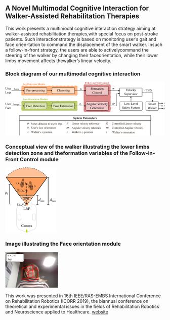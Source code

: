 ## A Novel Multimodal Cognitive Interaction for Walker-Assisted Rehabilitation Therapies

This  work  presents  a  multimodal  cognitive  interaction strategy  aiming  at  walker-assisted  rehabilitation  therapies,with  special  focus  on  post-stroke  patients.  Such  interactionstrategy  is  based  on  monitoring  user’s  gait  and  face  orien-tation to command the displacement of the smart walker. Insuch a follow-in-front strategy, the users are able to activelycommand the steering of the walker by changing their faceorientation,  while  their  lower  limbs  movement  affects  thewalker’s linear velocity.

### Block diagram of our multimodal cognitive interaction
![block](https://raw.githubusercontent.com/WanderScheidegger/Icorr2019/master/figs/block_diagram.png)

### Conceptual view  of  the  walker  illustrating  the  lower  limbs  detection  zone  and  theformation variables of the Follow-in-Front Control module
![sensor](https://raw.githubusercontent.com/WanderScheidegger/Icorr2019/master/figs/legs_form.png)

### Image illustrating the Face orientation module
![face](https://raw.githubusercontent.com/WanderScheidegger/Icorr2019/master/figs/face2.png)

This work was presented in 16th IEEE/RAS-EMBS International Conference on Rehabilitation Robotics (ICORR 2019), the biannual conference on theoretical and experimental issues in the fields of Rehabilitation Robotics and Neuroscience applied to Healthcare.
[website](https://icorr2019.org/)

